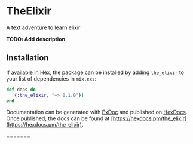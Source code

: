 # TheElixir

A text adventure to learn elixir

**TODO: Add description**

## Installation

If [available in Hex](https://hex.pm/docs/publish), the package can be installed
by adding `the_elixir` to your list of dependencies in `mix.exs`:

```elixir
def deps do
  [{:the_elixir, "~> 0.1.0"}]
end
```

Documentation can be generated with [ExDoc](https://github.com/elixir-lang/ex_doc)
and published on [HexDocs](https://hexdocs.pm). Once published, the docs can
be found at [https://hexdocs.pm/the_elixir](https://hexdocs.pm/the_elixir).

=======
